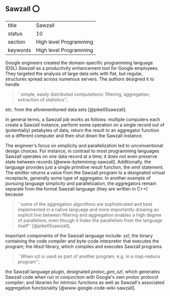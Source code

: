 ## Sawzall :o:


|          |                        |
| -------- | ---------------------- |
| title    | Sawzall                | 
| status   | 10                     |
| section  | High level Programming |
| keywords | High level Programming |



Google engineers created the domain-specific programming language
(DSL) *Sawzall* as a productivity enhancement tool for Google
employees.  They targeted the analysis of large data sets with flat,
but regular, structures spread across numerous servers.  The authors
designed it to handle

> ``simple, easily distributed computations: filtering, aggregation,
> extraction of statistics'',

etc. from the aforementioned data sets [@pike05sawzall].

In general terms, a Sawzall job works as follows: multiple computers
each create a Sawzall instance, perform some operation on a single
record out of (potentially) petabytes of data, return the result to an
aggregator function on a different computer and then shut down the
Sawzall instance.

The engineer's focus on simplicity and parallelization led to
unconventional design choices.  For instance, in contrast to most
programming languages Sawzall operates on one data record at a time;
it does not even preserve state between records
[@www-bytemining-sawzall]. Additionally, the language provides
just a single primitive result function, the *emit* statement.
The emitter returns a value from the Sawzall program to a designated
virtual receptacle, generally some type of aggregator.  In another
example of pursuing language simplicity and parallelization, the
aggregators remain separate from the formal Sawzall language (they are
written in C++) because

> ``some of the aggregation algorithms are sophisticated and best
> implemented in a native language and more importantly drawing an
> explicit line between filtering and aggregation enables a high
> degree of parallelism, even though it hides the parallelism from the
> language itself'' [@pike05sawzall].

Important components of the Sawzall language include: *szl*,
the binary containing the code compiler and byte-code interpreter that
executes the program; the *libszl* library, which compiles and
executes Sawzall programs

> ``When szl is used as part of another program, e.g. in a map-reduce
> program'';

the Sawzall language
plugin, designated *protoc_gen_szl*, which generates Sawzall
code when run in conjunction with Google's own *protoc*
protocol compiler; and libraries for intrinsic functions as well as
Sawzall's associated aggregation functionality
[@www-google-code-wiki-sawzall].



